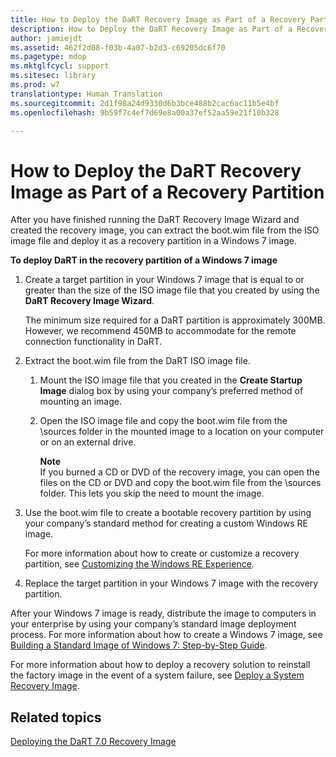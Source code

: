 ```yaml
---
title: How to Deploy the DaRT Recovery Image as Part of a Recovery Partition
description: How to Deploy the DaRT Recovery Image as Part of a Recovery Partition
author: jamiejdt
ms.assetid: 462f2d08-f03b-4a07-b2d3-c69205dc6f70
ms.pagetype: mdop
ms.mktglfcycl: support
ms.sitesec: library
ms.prod: w7
translationtype: Human Translation
ms.sourcegitcommit: 2d1f98a24d9330d6b3bce488b2cac6ac11b5e4bf
ms.openlocfilehash: 9b59f7c4ef7d69e8a00a37ef52aa59e21f10b328

---
```



# How to Deploy the DaRT Recovery Image as Part of a Recovery Partition


After you have finished running the DaRT Recovery Image Wizard and created the recovery image, you can extract the boot.wim file from the ISO image file and deploy it as a recovery partition in a Windows 7 image.

**To deploy DaRT in the recovery partition of a Windows 7 image**

1.  Create a target partition in your Windows 7 image that is equal to or greater than the size of the ISO image file that you created by using the **DaRT Recovery Image Wizard**.

    The minimum size required for a DaRT partition is approximately 300MB. However, we recommend 450MB to accommodate for the remote connection functionality in DaRT.

2.  Extract the boot.wim file from the DaRT ISO image file.

    1.  Mount the ISO image file that you created in the **Create Startup Image** dialog box by using your company’s preferred method of mounting an image.

    2.  Open the ISO image file and copy the boot.wim file from the \\sources folder in the mounted image to a location on your computer or on an external drive.

        **Note**  
        If you burned a CD or DVD of the recovery image, you can open the files on the CD or DVD and copy the boot.wim file from the \\sources folder. This lets you skip the need to mount the image.

         

3.  Use the boot.wim file to create a bootable recovery partition by using your company’s standard method for creating a custom Windows RE image.

    For more information about how to create or customize a recovery partition, see [Customizing the Windows RE Experience](http://go.microsoft.com/fwlink/?LinkId=214222).

4.  Replace the target partition in your Windows 7 image with the recovery partition.

After your Windows 7 image is ready, distribute the image to computers in your enterprise by using your company’s standard image deployment process. For more information about how to create a Windows 7 image, see [Building a Standard Image of Windows 7: Step-by-Step Guide](http://go.microsoft.com/fwlink/?LinkId=212103).

For more information about how to deploy a recovery solution to reinstall the factory image in the event of a system failure, see [Deploy a System Recovery Image](http://go.microsoft.com/fwlink/?LinkId=214221).

## Related topics


[Deploying the DaRT 7.0 Recovery Image](deploying-the-dart-70-recovery-image-dart-7.md)

 

 








<!--HONumber=Jun16_HO4-->


